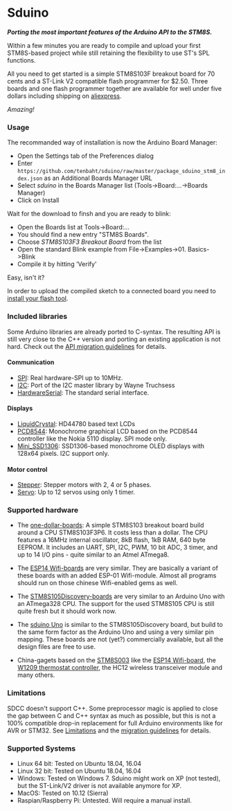# Sduino

_**Porting the most important features of the Arduino API to the STM8S.**_

Within a few minutes you are ready to compile and upload your first
STM8S-based project while still retaining the flexibility to use ST's SPL
functions.

All you need to get started is a simple STM8S103F breakout board for 70
cents and a ST-Link V2 compatible flash programmer for $2.50. Three boards
and one flash programmer together are available for well under five dollars
including shipping on
[aliexpress](https://www.aliexpress.com/wholesale?SearchText=stm8s103f3p6).

*Amazing!*


### Usage

The recommanded way of installation is now the Arduino Board Manager:

- Open the Settings tab of the Preferences dialog
- Enter
  `https://github.com/tenbaht/sduino/raw/master/package_sduino_stm8_index.json`
  as an Additional Boards Manager URL
- Select *sduino* in the Boards Manager list (Tools->Board:...->Boards Manager)
- Click on Install

Wait for the download to finsh and you are ready to blink:

- Open the Boards list at Tools->Board:...
- You should find a new entry "STM8S Boards".
- Choose *STM8S103F3 Breakout Board* from the list
- Open the standard Blink example from File->Examples->01. Basics->Blink
- Compile it by hitting 'Verify'

Easy, isn't it?

In order to upload the compiled sketch to a connected board you need to
[install your flash tool](../hardware/flashtool/#installation-for-windows).




### Included libraries

Some Arduino libraries are already ported to C-syntax. The resulting API is
still very close to the C++ version and porting an existing application is
not hard. Check out the [API migration guidelines](api/migration.md) for
details.

#### Communication

* [SPI](api/SPI.md): Real hardware-SPI up to 10MHz.
* [I2C](api/I2C.md): Port of the I2C master library by Wayne Truchsess
* [HardwareSerial](api/HardwareSerial.md): The standard serial interface.

#### Displays

* [LiquidCrystal](api/LiquidCrystal.md): HD44780 based text LCDs
* [PCD8544](api/PCD8544.md): Monochrome graphical LCD based on the PCD8544
  controller like the Nokia 5110 display. SPI mode only.
* [Mini_SSD1306](api/Mini_SSD1306.md): SSD1306-based monochrome OLED displays
  with 128x64 pixels. I2C support only.

#### Motor control

* [Stepper](api/Stepper.md): Stepper motors with 2, 4 or 5 phases.
* [Servo](api/Servo.md): Up to 12 servos using only 1 timer.


### Supported hardware

* The [one-dollar-boards](hardware/stm8blue.md): A simple STM8S103 breakout
  board build around a CPU STM8S103F3P6. It costs less than a dollar. The
  CPU features a 16MHz internal oscillator, 8kB flash, 1kB RAM, 640 byte
  EEPROM. It includes an UART, SPI, I2C, PWM, 10 bit ADC, 3 timer, and up to
  14 I/O pins - quite similar to an Atmel ATmega8.

* The [ESP14 Wifi-boards](hardware/esp14.md) are very similar. They are
  basically a variant of these boards with an added ESP-01 Wifi-module. Almost
  all programs should run on those chinese Wifi-enabled gems as well.

* The [STM8S105Discovery-boards](hardware/stm8sdiscovery.md) are very similar
  to an Arduino Uno with an ATmega328 CPU. The support for the used STM8S105
  CPU is still quite fresh but it should work now.

* The [sduino Uno](https://github.com/roybaer/sduino_uno) is similar to the
  STM8S105Discovery board, but build to the same form factor as the Arduino
  Uno and using a very similar pin mapping. These boards are not (yet?)
  commercially available, but all the design files are free to use.

* China-gagets based on the [STM8S003](hardware/stm8s003.md) like the [ESP14
  Wifi-board](hardware/esp14.md), the [W1209 thermostat
  controller](hardware/w1209-thermostat.md), the HC12 wireless transceiver
  module and many others.


### Limitations

SDCC doesn't support C++. Some preprocessor magic is applied to close the
gap between C and C++ syntax as much as possible, but this is not a 100%
compatible drop-in replacement for full Arduino environments like for AVR or
STM32. See [Limitations](usage/limitations.md) and the
[migration guidelines](api/migration.md) for details.


### Supported Systems

* Linux 64 bit: Tested on Ubuntu 18.04, 16.04
* Linux 32 bit: Tested on Ubuntu 18.04, 16.04
* Windows: Tested on Windows 7. Sduino might work on XP (not tested), but
  the ST-Link/V2 driver is not available anymore for XP.
* MacOS: Tested on 10.12 (Sierra)
* Raspian/Raspberry Pi: Untested. Will require a manual install.
